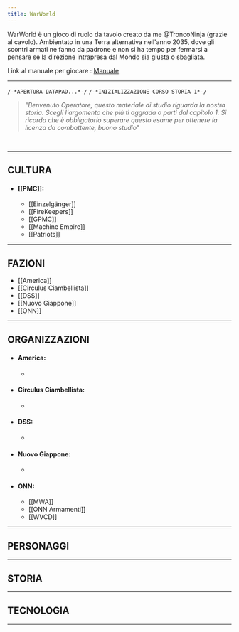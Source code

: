 ```yaml
---
title: WarWorld
---
```

WarWorld è un gioco di ruolo da tavolo creato da me @TroncoNinja (grazie al cavolo). Ambientato in una Terra alternativa nell'anno 2035, dove gli scontri armati ne fanno da padrone e non si ha tempo per fermarsi a pensare se la direzione intrapresa dal Mondo sia giusta o sbagliata.

Link al manuale per giocare : [Manuale](https://docs.google.com/document/d/1fgRGWw8090JlWsBEVaZqVMa-IDWsfLJMi8-7zyH23jI/edit?usp=drivesdk)

---

``/-*APERTURA DATAPAD...*-/``
``/-*INIZIALIZZAZIONE CORSO STORIA 1*-/``

>"*Benvenuto Operatore, questo materiale di studio riguarda la nostra storia. Scegli l'argomento che più ti aggrada o parti dal capitolo 1. Si ricorda che è obbligatorio superare questo esame per ottenere la licenza da combattente, buono studio*"

<br>

---
## CULTURA

- #### [[PMC]]:
	- [[Einzelgänger]]
	- [[FireKeepers]]
	- [[GPMC]]
	- [[Machine Empire]]
	- [[Patriots]]

 ---

## FAZIONI

- [[America]]
- [[Circulus Ciambellista]]
- [[DSS]]
- [[Nuovo Giappone]]
- [[ONN]]

---

## ORGANIZZAZIONI

- #### America:
	- 

- #### Circulus Ciambellista:
	- 


- #### DSS:
	- 


- #### Nuovo Giappone:
	- 


- #### ONN:
	- [[MWA]]
	- [[ONN Armamenti]]
	- [[WVCD]]

---

## PERSONAGGI



---

## STORIA



---

## TECNOLOGIA



---
